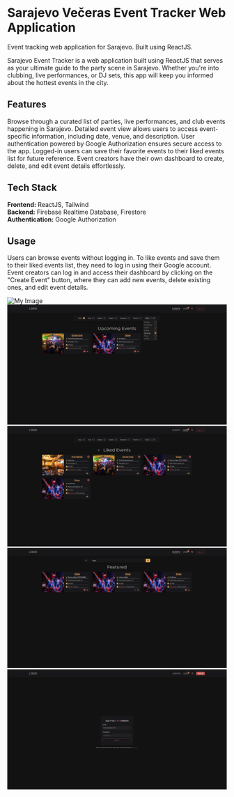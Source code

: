 # Sarajevo Večeras Event Tracker Web Application

Event tracking web application for Sarajevo. Built using ReactJS.

Sarajevo Event Tracker is a web application built using ReactJS that serves as your ultimate guide to the party scene in Sarajevo. Whether you're into clubbing, live performances, or DJ sets, this app will keep you informed about the hottest events in the city.

## Features
Browse through a curated list of parties, live performances, and club events happening in Sarajevo.
Detailed event view allows users to access event-specific information, including date, venue, and description.
User authentication powered by Google Authorization ensures secure access to the app.
Logged-in users can save their favorite events to their liked events list for future reference.
Event creators have their own dashboard to create, delete, and edit event details effortlessly.
## Tech Stack
<b>Frontend:</b> ReactJS, Tailwind <br />
<b>Backend:</b> Firebase Realtime Database, Firestore <br />
<b>Authentication:</b> Google Authorization <br />

## Usage
Users can browse events without logging in. To like events and save them to their liked events list, they need to log in using their Google account.<br />
Event creators can log in and access their dashboard by clicking on the "Create Event" button, where they can add new events, delete existing ones, and edit event details.

![My Image](images/localhost_3000_events.png)
![My Image](images/localhost_3000_events_filtered.png)
![My Image](images/localhost_3000_events_liked.png)
![My Image](images/localhost_3000_events_search.png)
![My Image](images/localhost_3000_sign_in.png)
